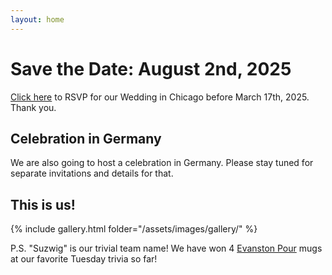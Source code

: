 ```yaml
---
layout: home
---
```


# Save the Date: August 2nd, 2025

[Click here](https://docs.google.com/forms/d/e/1FAIpQLSeZ8H52jUqlcatsEYVnrIcFLwCbn2oKvupe7Xkpm5zCgeXAKA/viewform?usp=dialog) to RSVP for our Wedding in Chicago before March 17th, 2025.
Thank you.

## Celebration in Germany

We are also going to host a celebration in Germany.
Please stay tuned for separate invitations and details for that.

## This is us!

{% include gallery.html folder="/assets/images/gallery/" %}

P.S. "Suzwig" is our trivial team name! We have won 4 [Evanston Pour](https://www.evanstonpour.com/) mugs at our favorite Tuesday trivia so far!